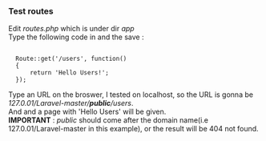 <h3>Test routes</h3>
Edit <i>routes.php</i> which is under dir <i>app</i><br/>
Type the following code in and the save : <br>
<pre><code>
  Route::get('/users', function()
  {
      return 'Hello Users!';
  });
</code></pre>
Type an URL on the broswer, I tested on localhost, so the URL is gonna be <i>127.0.01/Laravel-master/<b>public</b>/users</i>.<br/>
And and a page with 'Hello Users' will be given.<br>
<b>IMPORTANT</b> : <i>public</i> should come after the domain name(i.e 127.0.01/Laravel-master in this example), or the result will be 404 not found.
